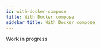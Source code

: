 ```yaml
---
id: with-docker-compose
title: With Docker compose
sidebar_title: With Docker compose
---
```


Work in progress